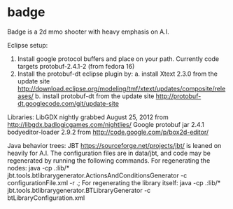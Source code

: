 badge
=====

Badge is a 2d mmo shooter with heavy emphasis on A.I.

Eclipse setup: 
1. Install google protocol buffers and place on your path. Currently code targets protobuf-2.4.1-2 (from fedora 16)
2. Install the protobuf-dt eclipse plugin by:
   a. install Xtext 2.3.0 from the update site http://download.eclipse.org/modeling/tmf/xtext/updates/composite/releases/
   b. install protobuf-dt from the update site http://protobuf-dt.googlecode.com/git/update-site
   
Libraries:
LibGDX nightly grabbed August 25, 2012 from http://libgdx.badlogicgames.com/nightlies/
Google protobuf jar 2.4.1
bodyeditor-loader 2.9.2 from http://code.google.com/p/box2d-editor/

Java behavior trees:
JBT https://sourceforge.net/projects/jbt/ is leaned on heavily for A.I. The configuration
files are in data/jbt, and code may be regenerated by running the following commands.
For regenerating the nodes:
java -cp .:lib/* jbt.tools.btlibrarygenerator.ActionsAndConditionsGenerator -c configurationFile.xml -r .;
For regenerating the library itself:
java -cp .:lib/* jbt.tools.btlibrarygenerator.BTLibraryGenerator -c btLibraryConfiguration.xml